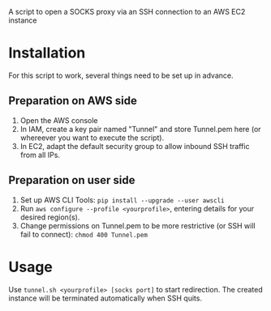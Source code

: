 A script to open a SOCKS proxy via an SSH connection to an AWS EC2 instance

# Installation

For this script to work, several things need to be set up in advance.

## Preparation on AWS side

1. Open the AWS console
2. In IAM, create a key pair named "Tunnel" and store Tunnel.pem here (or whereever you want to execute the script).
3. In EC2, adapt the default security group to allow inbound SSH traffic from all IPs.

## Preparation on user side

1. Set up AWS CLI Tools: `pip install --upgrade --user awscli`
2. Run `aws configure --profile <yourprofile>`, entering details for your desired region(s).
3. Change permissions on Tunnel.pem to be more restrictive (or SSH will fail to connect): `chmod 400 Tunnel.pem`

# Usage

Use `tunnel.sh <yourprofile> [socks port]` to start redirection.
The created instance will be terminated automatically when SSH quits.
